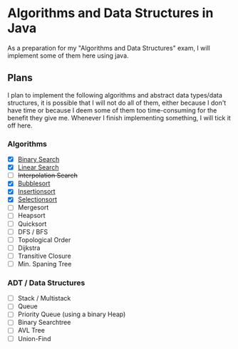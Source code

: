 # Algorithms and Data Structures in Java

As a preparation for my "Algorithms and Data Structures" exam, I will implement some of them here using java.

## Plans
I plan to implement the following algorithms and abstract data types/data structures, it is possible that I will not do all of them, either because I don't have time or because I deem some of them too time-consuming for the benefit they give me.
Whenever I finish implementing something, I will tick it off here.

### Algorithms
- [X] [Binary Search](src/main/patrick96/ad_java/search/Search.java)
- [X] [Linear Search](src/main/patrick96/ad_java/search/Search.java)
- [ ] ~~Interpolation Search~~
- [X] [Bubblesort](src/main/patrick96/ad_java/sort/Sort.java)
- [X] [Insertionsort](src/main/patrick96/ad_java/sort/Sort.java)
- [X] [Selectionsort](src/main/patrick96/ad_java/sort/Sort.java)
- [ ] Mergesort
- [ ] Heapsort
- [ ] Quicksort
- [ ] DFS / BFS
- [ ] Topological Order
- [ ] Dijkstra
- [ ] Transitive Closure
- [ ] Min. Spaning Tree

### ADT / Data Structures
- [ ] Stack / Multistack
- [ ] Queue
- [ ] Priority Queue (using a binary Heap)
- [ ] Binary Searchtree
- [ ] AVL Tree
- [ ] Union-Find
